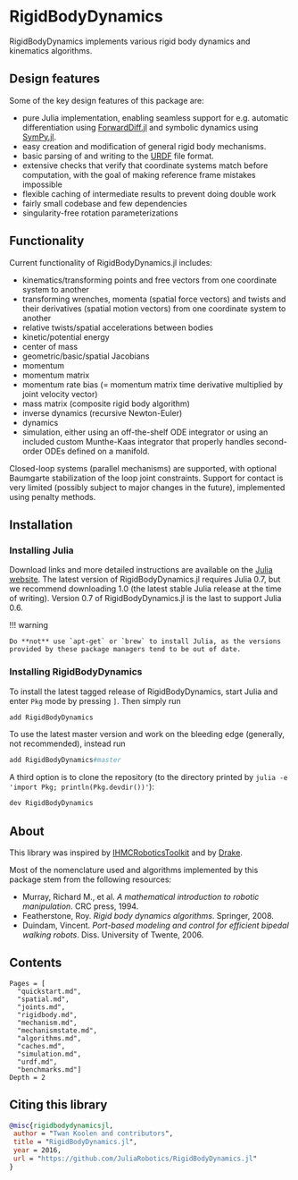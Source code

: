 # RigidBodyDynamics

RigidBodyDynamics implements various rigid body dynamics and kinematics algorithms.

## Design features

Some of the key design features of this package are:

* pure Julia implementation, enabling seamless support for e.g. automatic differentiation using [ForwardDiff.jl](https://github.com/JuliaDiff/ForwardDiff.jl) and symbolic dynamics using [SymPy.jl](https://github.com/JuliaPy/SymPy.jl).
* easy creation and modification of general rigid body mechanisms.
* basic parsing of and writing to the [URDF](http://wiki.ros.org/urdf) file format.
* extensive checks that verify that coordinate systems match before computation, with the goal of making reference frame mistakes impossible
* flexible caching of intermediate results to prevent doing double work
* fairly small codebase and few dependencies
* singularity-free rotation parameterizations

## Functionality

Current functionality of RigidBodyDynamics.jl includes:

* kinematics/transforming points and free vectors from one coordinate system to another
* transforming wrenches, momenta (spatial force vectors) and twists and their derivatives (spatial motion vectors) from one coordinate system to another
* relative twists/spatial accelerations between bodies
* kinetic/potential energy
* center of mass
* geometric/basic/spatial Jacobians
* momentum
* momentum matrix
* momentum rate bias (= momentum matrix time derivative multiplied by joint velocity vector)
* mass matrix (composite rigid body algorithm)
* inverse dynamics (recursive Newton-Euler)
* dynamics
* simulation, either using an off-the-shelf ODE integrator or using an included custom Munthe-Kaas integrator that properly handles second-order ODEs defined on a manifold.

Closed-loop systems (parallel mechanisms) are supported, with optional Baumgarte stabilization of the loop joint constraints. Support for contact is very limited (possibly subject to major changes in the future), implemented using penalty methods.

## Installation

### Installing Julia

Download links and more detailed instructions are available on the [Julia website](http://julialang.org/). The latest version of RigidBodyDynamics.jl requires Julia 0.7, but we recommend downloading 1.0 (the latest stable Julia release at the time of writing). Version 0.7 of RigidBodyDynamics.jl is the last to support Julia 0.6.

!!! warning

    Do **not** use `apt-get` or `brew` to install Julia, as the versions provided by these package managers tend to be out of date.

### Installing RigidBodyDynamics

To install the latest tagged release of RigidBodyDynamics, start Julia and enter `Pkg` mode by pressing `]`. Then simply run

```julia
add RigidBodyDynamics
```

To use the latest master version and work on the bleeding edge (generally, not recommended), instead run

```julia
add RigidBodyDynamics#master
```

A third option is to clone the repository (to the directory printed by `julia -e 'import Pkg; println(Pkg.devdir())'`):

```julia
dev RigidBodyDynamics
```

## About

This library was inspired by [IHMCRoboticsToolkit](https://bitbucket.org/ihmcrobotics/ihmc-open-robotics-software) and by [Drake](http://drake.mit.edu).

Most of the nomenclature used and algorithms implemented by this package stem
from the following resources:

* Murray, Richard M., et al. *A mathematical introduction to robotic manipulation*. CRC press, 1994.
* Featherstone, Roy. *Rigid body dynamics algorithms*. Springer, 2008.
* Duindam, Vincent. *Port-based modeling and control for efficient bipedal walking robots*. Diss. University of Twente, 2006.


## Contents

```@contents
Pages = [
  "quickstart.md",
  "spatial.md",
  "joints.md",
  "rigidbody.md",
  "mechanism.md",
  "mechanismstate.md",
  "algorithms.md",
  "caches.md",
  "simulation.md",
  "urdf.md",
  "benchmarks.md"]
Depth = 2
```

## Citing this library

```bibtex
@misc{rigidbodydynamicsjl,
 author = "Twan Koolen and contributors",
 title = "RigidBodyDynamics.jl",
 year = 2016,
 url = "https://github.com/JuliaRobotics/RigidBodyDynamics.jl"
}
```
